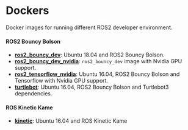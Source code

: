 # Dockers

Docker images for running different ROS2 developer environment.

#### ROS2 Bouncy Bolson

 - [**ros2_bouncy_dev**](ros2_bouncy_dev): Ubuntu 18.04 and ROS2 Bouncy Bolson.
 - [**ros2_bouncy_dev_nvidia**](ros2_bouncy_dev_nvidia): `ros2_bouncy_dev` image with Nvidia GPU support.
 - [**ros2_tensorflow_nvidia**](ros2_tensorflow_nvidia): Ubuntu 16.04, ROS2 Bouncy Bolson and Tensorflow with Nvidia GPU support.
 - [**turtlebot**](turtlebot): Ubuntu 16.04, ROS2 Bouncy Bolson and Turtlebot3 dependencies.

#### ROS Kinetic Kame

 - [**kinetic**](kinetic): Ubuntu 16.04 and ROS Kinetic Kame
